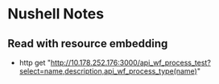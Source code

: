 # Nushell Notes

## Read with resource embedding
- http get "http://10.178.252.176:3000/api_wf_process_test?select=name,description,api_wf_process_type(name)"
